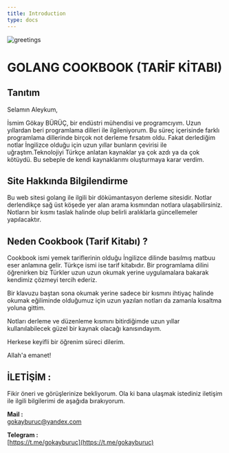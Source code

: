 ```yaml
---
title: Introduction
type: docs
---
```


![greetings](/img/greetings.png)


# GOLANG COOKBOOK (TARİF KİTABI)

## Tanıtım 

Selamın Aleykum, 

İsmim Gökay BÜRÜÇ, bir endüstri mühendisi ve programcıyım. Uzun yıllardan beri programlama dilleri ile ilgileniyorum. Bu süreç içerisinde farklı programlama dillerinde birçok not derleme fırsatım oldu. Fakat derlediğim notlar İngilizce olduğu için uzun yıllar bunların çevirisi ile uğraştım.Teknolojiyi Türkçe anlatan kaynaklar ya çok azdı ya da çok kötüydü. Bu sebeple de kendi kaynaklarımı oluşturmaya karar verdim. 

## Site Hakkında Bilgilendirme 

Bu web sitesi golang ile ilgili bir dökümantasyon derleme sitesidir. Notlar derlendikçe sağ üst köşede yer alan arama kısmından notlara ulaşabilirsiniz. Notların bir kısmı taslak halinde olup belirli aralıklarla güncellemeler yapılacaktır. 

## Neden Cookbook (Tarif Kitabı) ? 

Cookbook ismi yemek tariflerinin olduğu İngilizce dilinde basılmış matbuu eser anlamına gelir. Türkçe ismi ise tarif kitabıdır. Bir programlama dilini öğrenirken biz Türkler uzun uzun okumak yerine uygulamalara bakarak kendimiz çözmeyi tercih ederiz.

Bir klavuzu baştan sona okumak yerine sadece bir kısmını ihtiyaç halinde okumak eğiliminde olduğumuz için uzun yazılan notları da zamanla kısaltma yoluna gittim.

Notları derleme ve düzenleme kısmını bitirdiğimde uzun yıllar kullanılabilecek güzel bir kaynak olacağı kanısındayım.


Herkese keyifli bir öğrenim süreci dilerim. 

Allah'a emanet! 


## İLETİŞİM : 

Fikir öneri ve görüşlerinize bekliyorum. Ola ki bana ulaşmak istediniz iletişim ile ilgili bilgilerimi de aşağıda bırakıyorum.


**Mail     :**  
[gokayburuc@yandex.com](mailto:gokayburuc@yandex.com)  

**Telegram :**   
[https://t.me/gokayburuc](https://t.me/gokayburuc) 